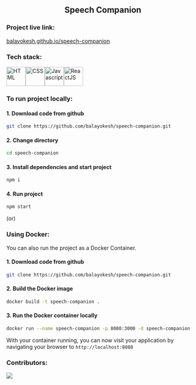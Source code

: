 <h2 align='center'>Speech Companion</h2>

### Project live link: 
[balayokesh.github.io/speech-companion](https://balayokesh.github.io/speech-companion/)

### Tech stack:
<img src="https://cdn.jsdelivr.net/gh/devicons/devicon/icons/html5/html5-original.svg" width=50 title='HTML' /><img src="https://cdn.jsdelivr.net/gh/devicons/devicon/icons/css3/css3-original.svg" width=50 title='CSS' /><img src="https://cdn.jsdelivr.net/gh/devicons/devicon/icons/javascript/javascript-original.svg" width=50 title='Javascript' /><img src="https://cdn.jsdelivr.net/gh/devicons/devicon/icons/react/react-original.svg" width=50 title='ReactJS' />

### To run project locally:
#### 1. Download code from github
```bash
git clone https://github.com/balayokesh/speech-companion.git
```
#### 2. Change directory
```bash
cd speech-companion
```
#### 3. Install dependencies and start project
```bash
npm i 
```
#### 4. Run project
```bash
npm start
```
(or)
### Using Docker:
You can also run the project as a Docker Container.
#### 1. Download code from github
```bash
git clone https://github.com/balayokesh/speech-companion.git
```
#### 2. Build the Docker image
```bash 
docker build -t speech-companion .
```
#### 3. Run the Docker container locally
```bash
docker run --name speech-companion -p 8080:3000 -d speech-companion
```
With your container running, you can now visit your application by navigating your browser to `http://localhost:8080`

### Contributors: 
<a href="https://github.com/balayokesh/speech-companion/graphs/contributors">
  <img src="https://contrib.rocks/image?repo=balayokesh/speech-companion" />
</a>
